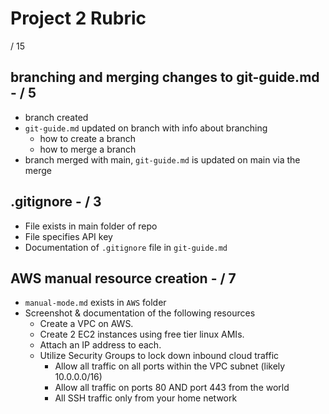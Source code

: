 # Project 2 Rubric

 / 15

## branching and merging changes to git-guide.md - / 5
- branch created
- `git-guide.md` updated on branch with info about branching
    - how to create a branch
    - how to merge a branch
- branch merged with main, `git-guide.md` is updated on main via the merge

## .gitignore - / 3
- File exists in main folder of repo
- File specifies API key
- Documentation of `.gitignore` file in `git-guide.md`

## AWS manual resource creation - / 7
- `manual-mode.md` exists in `AWS` folder
- Screenshot & documentation of the following resources
    - Create a VPC on AWS.
    - Create 2 EC2 instances using free tier linux AMIs.
    - Attach an IP address to each.
    - Utilize Security Groups to lock down inbound cloud traffic
        - Allow all traffic on all ports within the VPC subnet (likely 10.0.0.0/16)
        - Allow all traffic on ports 80 AND port 443 from the world
        - All SSH traffic only from your home network